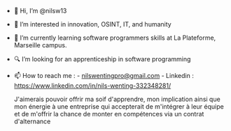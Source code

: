 - 👋 Hi, I’m @nilsw13
- 👀 I’m interested in innovation, OSINT, IT, and humanity 
- 🧠 I’m currently learning software programmers skills at La Plateforme, Marseille campus.
- 🔍 I’m looking for an apprenticeship in software programming
- 📫 How to reach me : - nilswentingpro@gmail.com
                        - Linkedin : https://www.linkedin.com/in/nils-wenting-332348281/


  J'aimerais pouvoir offrir ma soif d'apprendre, mon implication ainsi que mon énergie à une entreprise qui accepterait de m'intégrer à leur équipe et de m'offrir la chance de monter en compétences via un contrat     
  d'alternance

<!---
nilsw13/nilsw13 is a ✨ special ✨ repository because its `README.md` (this file) appears on your GitHub profile.
You can click the Preview link to take a look at your changes.
--->

